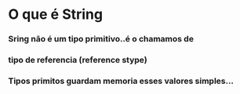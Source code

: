 # O que é String

### Sring não é um tipo primitivo..é o chamamos de 
### tipo de referencia (reference stype)

### Tipos primitos guardam memoria esses valores simples...
###